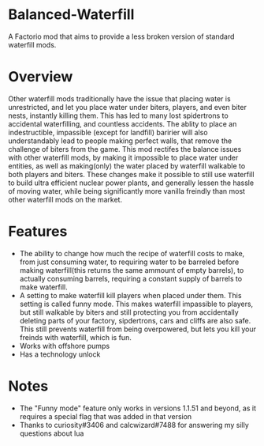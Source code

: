 # Balanced-Waterfill

A Factorio mod that aims to provide a less broken version of standard waterfill mods. 

# Overview
Other waterfill mods traditionally have the issue that placing water is unrestricted, and let you place water under biters, players, and even biter nests, instantly killing them. This has led to many lost spidertrons to accidental waterfilling, and countless accidents. The ablity to place an indestructible, impassible (except for landfill) baririer will also understandably lead to people making perfect walls, that remove the challenge of biters from the game. This mod rectifes the balance issues with other waterfill mods, by making it impossible to place water under entities, as well as making(only) the water placed by waterfill walkable to both players and biters. These changes make it possible to still use waterfill to build ultra efficient nuclear power plants, and generally lessen the hassle of moving water, while being significantly more vanilla freindly than most other waterfill mods on the market.

# Features

 - The ability to change how much the recipe of waterfill costs to make, from just consuming water, to requiring water to be barreled before making waterfill(this returns the same ammount of empty barrels), to actually consuming barrels, requiring a constant supply of barrels to make waterfill.
 - A setting to make waterfill kill players when placed under them. This setting is called funny mode. This makes waterfill impassible to players, but still walkable by biters and still protecting  you from accidentally deleting parts of your factory, sipdertrons, cars and cliffs are also safe. This still prevents waterfill from being overpowered, but lets you kill your freinds with waterfill, which is fun.
 - Works with offshore pumps
 - Has a technology unlock

# Notes

 - The "Funny mode" feature only works in versions 1.1.51 and beyond, as it requires a special flag that was added in that version
 - Thanks to curiosity#3406 and calcwizard#7488 for answering my silly questions about lua
